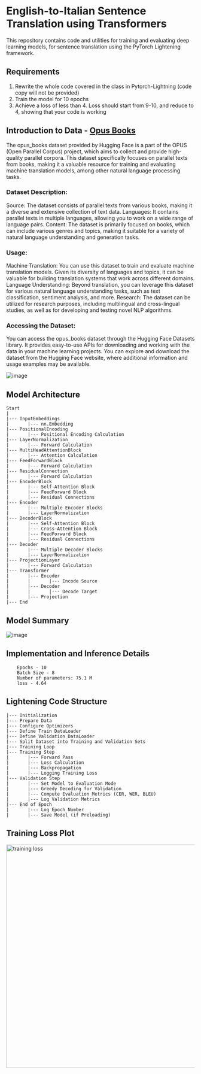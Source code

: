 
# English-to-Italian Sentence Translation using Transformers

This repository contains code and utilities for training and evaluating deep learning models, for sentence translation using the PyTorch Lightening framework.

## Requirements

1. Rewrite the whole code covered in the class in Pytorch-Lightning (code copy will not be provided)
2. Train the model for 10 epochs
3. Achieve a loss of less than 4. Loss should start from 9-10, and reduce to 4, showing that your code is working

## Introduction to Data - [Opus Books]('https://huggingface.co/datasets/opus_books')

The opus_books dataset provided by Hugging Face is a part of the OPUS (Open Parallel Corpus) project, which aims to collect and provide high-quality parallel corpora. This dataset specifically focuses on parallel texts from books, making it a valuable resource for training and evaluating machine translation models, among other natural language processing tasks.

### Dataset Description:

Source: The dataset consists of parallel texts from various books, making it a diverse and extensive collection of text data.
Languages: It contains parallel texts in multiple languages, allowing you to work on a wide range of language pairs.
Content: The dataset is primarily focused on books, which can include various genres and topics, making it suitable for a variety of natural language understanding and generation tasks.

### Usage:

Machine Translation: You can use this dataset to train and evaluate machine translation models. Given its diversity of languages and topics, it can be valuable for building translation systems that work across different domains.
Language Understanding: Beyond translation, you can leverage this dataset for various natural language understanding tasks, such as text classification, sentiment analysis, and more.
Research: The dataset can be utilized for research purposes, including multilingual and cross-lingual studies, as well as for developing and testing novel NLP algorithms.

### Accessing the Dataset:

You can access the opus_books dataset through the Hugging Face Datasets library. It provides easy-to-use APIs for downloading and working with the data in your machine learning projects.
You can explore and download the dataset from the Hugging Face website, where additional information and usage examples may be available.

![image](https://github.com/prarthanats/ERA/assets/32382676/bb74083d-c064-4676-8367-84744075a308)

## Model Architecture
~~~
Start
|
|--- InputEmbeddings
|       |--- nn.Embedding
|--- PositionalEncoding
|       |--- Positional Encoding Calculation
|--- LayerNormalization
|       |--- Forward Calculation
|--- MultiHeadAttentionBlock
|       |--- Attention Calculation
|--- FeedForwardBlock
|       |--- Forward Calculation
|--- ResidualConnection
|       |--- Forward Calculation
|--- EncoderBlock
|       |--- Self-Attention Block
|       |--- FeedForward Block
|       |--- Residual Connections
|--- Encoder
|       |--- Multiple Encoder Blocks
|       |--- LayerNormalization
|--- DecoderBlock
|       |--- Self-Attention Block
|       |--- Cross-Attention Block
|       |--- FeedForward Block
|       |--- Residual Connections
|--- Decoder
|       |--- Multiple Decoder Blocks
|       |--- LayerNormalization
|--- ProjectionLayer
|       |--- Forward Calculation
|--- Transformer
|       |--- Encoder
|       |       |--- Encode Source
|       |--- Decoder
|       |       |--- Decode Target
|       |--- Projection
|--- End
~~~

## Model Summary

![image](https://github.com/prarthanats/ERA/assets/32382676/712aa688-b1d5-4d8f-a696-676855bb7c83)

## Implementation and Inference Details
~~~
	Epochs - 10
	Batch Size - 8
	Number of parameters: 75.1 M  
	loss - 4.64
~~~

## Lightening Code Structure

~~~
|--- Initialization
|--- Prepare Data
|--- Configure Optimizers
|--- Define Train DataLoader
|--- Define Validation DataLoader
|--- Split Dataset into Training and Validation Sets
|--- Training Loop
|--- Training Step
|       |--- Forward Pass
|       |--- Loss Calculation
|       |--- Backpropagation
|       |--- Logging Training Loss
|--- Validation Step
|       |--- Set Model to Evaluation Mode
|       |--- Greedy Decoding for Validation
|       |--- Compute Evaluation Metrics (CER, WER, BLEU)
|       |--- Log Validation Metrics
|--- End of Epoch
|       |--- Log Epoch Number
|       |--- Save Model (if Preloading)

~~~

## Training Loss Plot

<img width="597" alt="training loss" src="https://github.com/prarthanats/ERA/assets/32382676/515a0b86-5e0e-42fa-a8e0-3af71e0355d4">



